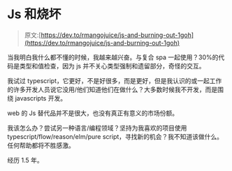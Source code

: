 # Js 和烧坏

> 原文:[https://dev.to/rmangojuice/js-and-burning-out-1goh](https://dev.to/rmangojuice/js-and-burning-out-1goh)

当我明白我什么都不懂的时候，我越来越兴奋。与复合 spa 一起使用？30%的代码是类型和值检查，因为 js 并不关心类型强制和遗留部分，奇怪的交互。

我试过 typescript，它更好，不是好很多，而是更好，但是我认识的或一起工作的许多开发人员说它没用/他们知道他们在做什么？大多数时候我不开发，而是围绕 javascripts 开发。

web 的 Js 替代品并不是很大，也没有真正有意义的市场份额。

我该怎么办？尝试另一种语言/编程领域？坚持为我喜欢的项目使用 typescript/flow/reason/elm/pure script，寻找新的机会？我不知道该做什么。任何帮助都将不胜感激。

经历 1.5 年。